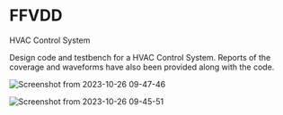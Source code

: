 # FFVDD

HVAC Control System

Design code and testbench for a HVAC Control System. Reports of the coverage and waveforms have also been provided along with the code.


![Screenshot from 2023-10-26 09-47-46](https://github.com/Enn3625/FFVDD/assets/147971571/97070632-857c-4c16-8b26-637141019c74)


![Screenshot from 2023-10-26 09-45-51](https://github.com/Enn3625/FFVDD/assets/147971571/51c62b70-b1c9-4d5c-a863-6d843d9c0c6b)
